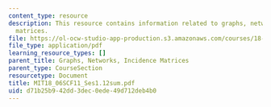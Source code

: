 ```yaml
---
content_type: resource
description: This resource contains information related to graphs, networks, and incidence
  matrices.
file: https://ol-ocw-studio-app-production.s3.amazonaws.com/courses/18-06sc-linear-algebra-fall-2011/d71b25b942dd3dec0ede49d712deb4b0_MIT18_06SCF11_Ses1.12sum.pdf
file_type: application/pdf
learning_resource_types: []
parent_title: Graphs, Networks, Incidence Matrices
parent_type: CourseSection
resourcetype: Document
title: MIT18_06SCF11_Ses1.12sum.pdf
uid: d71b25b9-42dd-3dec-0ede-49d712deb4b0
---
```

